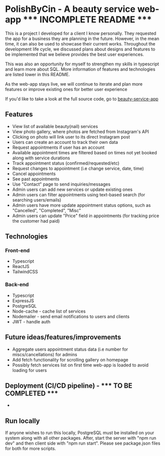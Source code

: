 # PolishByCin - A beauty service web-app *** INCOMPLETE README ***

This is a project I developed for a client I know personally. They requested the app for a business they are planning in the future. However, in the mean time, it can also be used to showcase their current works. Throughout the development life cycle, we discussed plans about designs and features to be implemented that we believe provides the best user experiences. 

This was also an opportunity for myself to strengthen my skills in typescript and learn more about SQL. More information of features and technologies are listed lower in this README. 

As the web-app stays live, we will continue to iterate and plan more features or improve existing ones for better user experience

<!-- To check out the live site, visit [PolishByCin](site address) -->

If you'd like to take a look at the full source code, go to [beauty-service-app](https://github.com/ryanpv/beauty-service-app)

<!-- ![PolishByCin-Screenshot](https://github.com/ryanpv/beauty-service-app/blob/main/public/(screenshot.jpg)) -->

## Features
* View list of available beauty(nail) services
* View photo gallery, where photos are fetched from Instagram's API
* Clicking on photo will link user to its direct Instagram post
* Users can create an account to track their own data
* Request appointments if user has an account
* Available appointment times are filtered based on times not yet booked along with service durations
* Track appointment status (confirmed/requested/etc)
* Request changes to appointment (i.e change service, date, time)
* Cancel appointments
* See past appointments
* Use "Contact" page to send inquiries/messages
* Admin users can add new services or update existing ones
* Admin users can filter appointments using text-based search (for searching users/emails)
* Admin users have more update appointment status options, such as "Cancelled", "Completed", "Misc"
* Admin users can update "Price" field in appointments (for tracking price the customer had paid)

## Technologies

### Front-end
* Typescript
* ReactJS
* TailwindCSS

### Back-end
* Typescript
* ExpressJS
* PostgreSQL
* Node-cache - cache list of services
* Nodemailer - send email notifications to users and clients
* JWT - handle auth

## Future ideas/features/improvements
* Aggregate users appointment status data (i.e number for miscs/cancellations) for admins
* Add fetch functionality for scrolling gallery on homepage
* Possibly fetch services list on first time web-app is loaded to avoid loading for users

## Deployment (CI/CD pipeline) - *** TO BE COMPLETED *** 
* 

## Run locally
If anyone wishes to run this locally, PostgreSQL must be installed on your system along with all other packages. After, start the server with "npm run dev" and then client side with "npm run start". Please see package.json files for both for more scripts.